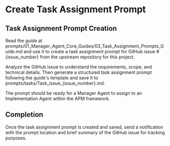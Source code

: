 # Create Task Assignment Prompt

## Task Assignment Prompt Creation
Read the guide at prompts/01_Manager_Agent_Core_Guides/03_Task_Assignment_Prompts_Guide.md and use it to create a task assignment prompt for GitHub issue #{issue_number} from the upstream repository for this project. 

Analyze the GitHub issue to understand the requirements, scope, and technical details. Then generate a structured task assignment prompt following the guide's template and save it to prompts/tasks/Task_Issue_{issue_number}.md.

The prompt should be ready for a Manager Agent to assign to an Implementation Agent within the APM framework.

## Completion
Once the task assignment prompt is created and saved, send a notification with the prompt location and brief summary of the GitHub issue for tracking purposes.